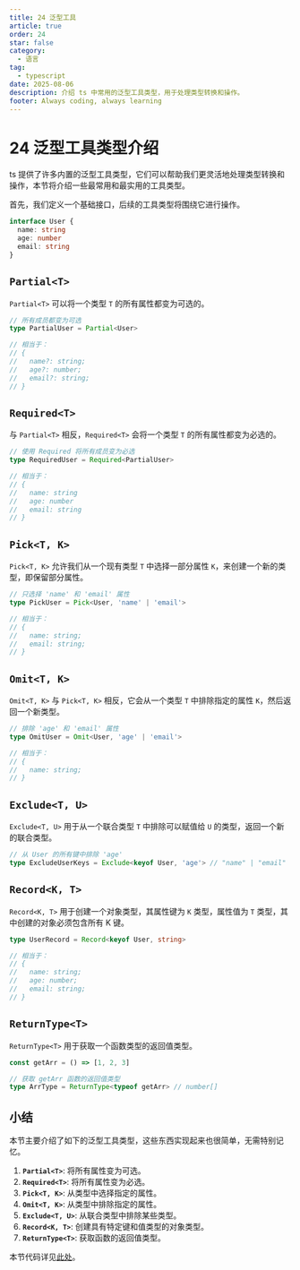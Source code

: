 ```yaml
---
title: 24 泛型工具
article: true
order: 24
star: false
category:
  - 语言
tag:
  - typescript
date: 2025-08-06
description: 介绍 ts 中常用的泛型工具类型，用于处理类型转换和操作。
footer: Always coding, always learning
---
```


<!-- more -->

# 24 泛型工具类型介绍

ts 提供了许多内置的泛型工具类型，它们可以帮助我们更灵活地处理类型转换和操作，本节将介绍一些最常用和最实用的工具类型。

首先，我们定义一个基础接口，后续的工具类型将围绕它进行操作。

```typescript
interface User {
  name: string
  age: number
  email: string
}
```

## `Partial<T>`

`Partial<T>` 可以将一个类型 `T` 的所有属性都变为可选的。

```typescript
// 所有成员都变为可选
type PartialUser = Partial<User>

// 相当于：
// {
//   name?: string;
//   age?: number;
//   email?: string;
// }
```

## `Required<T>`

与 `Partial<T>` 相反，`Required<T>` 会将一个类型 `T` 的所有属性都变为必选的。

```typescript
// 使用 Required 将所有成员变为必选
type RequiredUser = Required<PartialUser>

// 相当于：
// {
//   name: string
//   age: number
//   email: string
// }
```

## `Pick<T, K>`

`Pick<T, K>` 允许我们从一个现有类型 `T` 中选择一部分属性 `K`，来创建一个新的类型，即保留部分属性。

```typescript
// 只选择 'name' 和 'email' 属性
type PickUser = Pick<User, 'name' | 'email'>

// 相当于：
// {
//   name: string;
//   email: string;
// }
```

## `Omit<T, K>`

`Omit<T, K>` 与 `Pick<T, K>` 相反，它会从一个类型 `T` 中排除指定的属性 `K`，然后返回一个新类型。

```typescript
// 排除 'age' 和 'email' 属性
type OmitUser = Omit<User, 'age' | 'email'>

// 相当于：
// {
//   name: string;
// }
```

## `Exclude<T, U>`

`Exclude<T, U>` 用于从一个联合类型 `T` 中排除可以赋值给 `U` 的类型，返回一个新的联合类型。

```typescript
// 从 User 的所有键中排除 'age'
type ExcludeUserKeys = Exclude<keyof User, 'age'> // "name" | "email"
```

## `Record<K, T>`

`Record<K, T>` 用于创建一个对象类型，其属性键为 `K` 类型，属性值为 `T` 类型，其中创建的对象必须包含所有 K 键。

```typescript
type UserRecord = Record<keyof User, string>

// 相当于：
// {
//   name: string;
//   age: number;
//   email: string;
// }
```

## `ReturnType<T>`

`ReturnType<T>` 用于获取一个函数类型的返回值类型。

```typescript
const getArr = () => [1, 2, 3]

// 获取 getArr 函数的返回值类型
type ArrType = ReturnType<typeof getArr> // number[]
```

## 小结

本节主要介绍了如下的泛型工具类型，这些东西实现起来也很简单，无需特别记忆。

1.  **`Partial<T>`**: 将所有属性变为可选。
2.  **`Required<T>`**: 将所有属性变为必选。
3.  **`Pick<T, K>`**: 从类型中选择指定的属性。
4.  **`Omit<T, K>`**: 从类型中排除指定的属性。
5.  **`Exclude<T, U>`**: 从联合类型中排除某些类型。
6.  **`Record<K, T>`**: 创建具有特定键和值类型的对象类型。
7.  **`ReturnType<T>`**: 获取函数的返回值类型。

本节代码详见[此处](https://github.com/KBchulan/ClBlogs-Src/blob/main/blogs-main/typescript/24-generic-utility/index.ts)。

